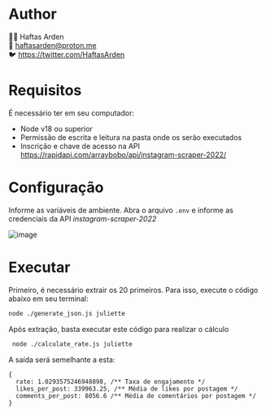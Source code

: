 # Author

🙆‍♂️ Haftas Arden<br>
📧 haftasarden@proton.me<br>
🐦 https://twitter.com/HaftasArden

# Requisitos
É necessário ter em seu computador:

 - Node v18 ou superior
 - Permissão de escrita e leitura na pasta onde os serão executados
 - Inscrição e chave de acesso na API https://rapidapi.com/arraybobo/api/instagram-scraper-2022/

# Configuração

Informe as variáveis de ambiente. Abra o arquivo `.env` e informe as credenciais da API *instagram-scraper-2022*

![image](https://user-images.githubusercontent.com/70228662/173392101-51b59c71-6a36-4f8f-aafd-013b86fbce7e.png)

# Executar

Primeiro, é necessário extrair os 20 primeiros. Para isso, execute o código abaixo em seu terminal:

```bash
node ./generate_json.js juliette
```

Após extração, basta executar este código para realizar o cálculo

```bash
 node ./calculate_rate.js juliette
```

A saída será semelhante a esta:

```jsonc
{
  rate: 1.0293575246948898, /** Taxa de engajamento */
  likes_per_post: 339963.25, /** Média de likes por postagem */
  comments_per_post: 8056.6 /** Média de comentários por postagem */
}
```
